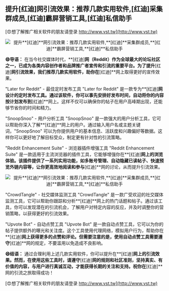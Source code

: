 ## **提升**[红迪]**网引流效果：推荐几款实用软件,**[红迪]**采集群成员,**[红迪]**霸屏营销工具,**[红迪]**私信助手**

[😍想了解推广相关软件的朋友请登录 http://www.vst.tw](http://www.vst.tw)

 <center><img src="https://vst.tw/MP4/tuiguang/png/0.png" alt="提升**[红迪]**网引流效果：推荐几款实用软件,**[红迪]**采集群成员,**[红迪]**霸屏营销工具,**[红迪]**私信助手"></center>

**😄导语：**
在当今社交媒体时代，**[红迪]**网（Reddit）作为全球最大的论坛社区之一，已成为各类内容创作者和品牌推广者宣传和引流的重要平台。为了提升**[红迪]**网引流效果，我们推荐几款实用软件，助你在**[红迪]**网上取得更好的宣传效果。

"Later for Reddit" - 最佳定时发布工具
"Later for Reddit" 是一款专为**[红迪]**网设计的定时发布工具。通过该软件，你可以事先安排好发布时间，自动将你的内容按计划发布到**[红迪]**网上。这样不仅可以确保你的帖子在用户高峰期出现，还能够节省你的时间和精力。

"SnoopSnoo" - 用户分析工具
"SnoopSnoo" 是一款强大的用户分析工具，它可以帮助你深入了解**[红迪]**网上的用户。通过输入用户名或主题关键词，"SnoopSnoo" 可以为你提供用户的基本信息、活跃度和兴趣偏好等数据。这样你可以更好地了解目标受众，制定更有针对性的引流策略。

"Reddit Enhancement Suite" - 浏览器插件增强工具
"Reddit Enhancement Suite" 是一款适用于主流浏览器的插件工具，它能够增强你在**[红迪]**网上的浏览体验。该插件提供了一系列实用功能，如多账号管理、自动隐藏已读帖子、快速预览外链内容等，让你更高效地阅读和参与**[红迪]**网的讨论，从而提升引流效果。

 <center><img src="https://vst.tw/MP4/tuiguang/png/4.png" alt="提升**[红迪]**网引流效果：推荐几款实用软件,**[红迪]**采集群成员,**[红迪]**霸屏营销工具,**[红迪]**私信助手"></center>

"CrowdTangle" - 社交媒体监测工具
"CrowdTangle" 是一款广受欢迎的社交媒体监测工具，它可以帮助你跟踪和分析**[红迪]**网上的热门话题和帖子。通过该工具，你可以发现潜在的引流机会，了解用户对特定内容的反应，并及时调整你的营销策略，以获得更好的引流效果。

"Upvote Bot" - 自动点赞工具
"Upvote Bot" 是一款自动点赞工具，它可以为你的帖子提供额外的曝光和关注度。这个工具使用代理网络，模拟用户行为，帮助你在**[红迪]**网上获得更多的点赞和评论。但需要注意的是，使用自动点赞工具需要遵守**[红迪]**网的规定，不要滥用以免造成不良影响。

**😄结语：**
通过合理利用上述几款实用软件，你可以提升在**[红迪]**网上的引流效果。然而，在使用这些工具时，请遵守**[红迪]**网的规则和社区准则，坚持真实、有价值的内容，与用户进行真诚互动，才能获得长期的关注和支持。祝你在**[红迪]**网的引流之旅取得成功！

[😍想了解推广相关软件的朋友请登录 http://www.vst.tw](http://www.vst.tw)



